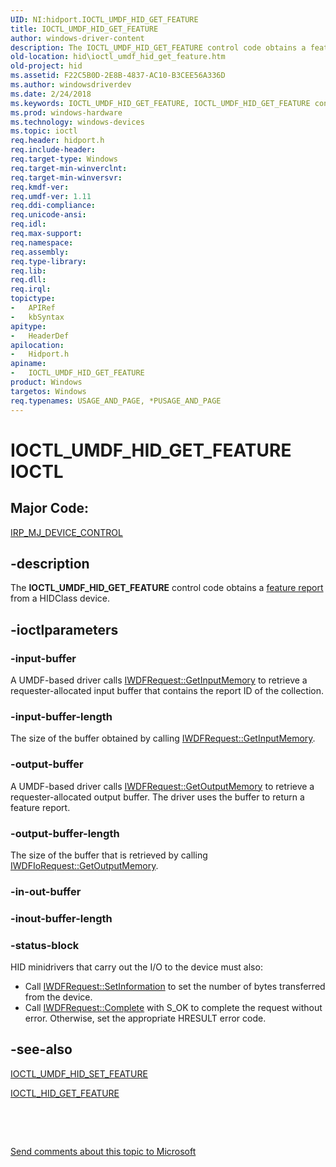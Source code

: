 ```yaml
---
UID: NI:hidport.IOCTL_UMDF_HID_GET_FEATURE
title: IOCTL_UMDF_HID_GET_FEATURE
author: windows-driver-content
description: The IOCTL_UMDF_HID_GET_FEATURE control code obtains a feature report from a HIDClass device.
old-location: hid\ioctl_umdf_hid_get_feature.htm
old-project: hid
ms.assetid: F22C5B0D-2E8B-4837-AC10-B3CEE56A336D
ms.author: windowsdriverdev
ms.date: 2/24/2018
ms.keywords: IOCTL_UMDF_HID_GET_FEATURE, IOCTL_UMDF_HID_GET_FEATURE control code, hid.ioctl_umdf_hid_get_feature, hidport/IOCTL_UMDF_HID_GET_FEATURE, umdf.ioctl_umdf_hid_get_feature
ms.prod: windows-hardware
ms.technology: windows-devices
ms.topic: ioctl
req.header: hidport.h
req.include-header: 
req.target-type: Windows
req.target-min-winverclnt: 
req.target-min-winversvr: 
req.kmdf-ver: 
req.umdf-ver: 1.11
req.ddi-compliance: 
req.unicode-ansi: 
req.idl: 
req.max-support: 
req.namespace: 
req.assembly: 
req.type-library: 
req.lib: 
req.dll: 
req.irql: 
topictype:
-	APIRef
-	kbSyntax
apitype:
-	HeaderDef
apilocation:
-	Hidport.h
apiname:
-	IOCTL_UMDF_HID_GET_FEATURE
product: Windows
targetos: Windows
req.typenames: USAGE_AND_PAGE, *PUSAGE_AND_PAGE
---
```


# IOCTL_UMDF_HID_GET_FEATURE IOCTL


##  Major Code: 


[IRP_MJ_DEVICE_CONTROL](https://docs.microsoft.com/en-us/windows-hardware/drivers/kernel/irp-mj-device-control)

## -description


The <b>IOCTL_UMDF_HID_GET_FEATURE</b> 
   control code obtains a <a href="https://msdn.microsoft.com/477FF911-5A17-4EA5-9403-1D7B4E8B3BA5">feature report</a> from a HIDClass device.


## -ioctlparameters




### -input-buffer

A UMDF-based driver calls <a href="https://msdn.microsoft.com/be3f965b-69fe-4d5e-b1b6-3a370603cd7b">IWDFRequest::GetInputMemory</a> to retrieve a requester-allocated input buffer that contains the report ID of the collection.


### -input-buffer-length

The size of the buffer obtained by calling <a href="https://msdn.microsoft.com/be3f965b-69fe-4d5e-b1b6-3a370603cd7b">IWDFRequest::GetInputMemory</a>.


### -output-buffer

A UMDF-based driver calls <a href="https://msdn.microsoft.com/12862fb2-4cdb-4446-aa20-ec911c9cd65f">IWDFRequest::GetOutputMemory</a> to retrieve a requester-allocated output buffer. The driver uses the buffer to return a feature report.


### -output-buffer-length

The size of the buffer that is retrieved by calling <a href="https://msdn.microsoft.com/library/windows/hardware/ff559112">IWDFIoRequest::GetOutputMemory</a>.


### -in-out-buffer



<text></text>




### -inout-buffer-length



<text></text>




### -status-block

HID minidrivers that carry out the I/O to the device must also:

<ul>
<li>Call <a href="https://msdn.microsoft.com/dc2c907c-1e3b-418c-85f8-9902dc83f7ab">IWDFRequest::SetInformation</a> to set the number of bytes transferred from the device.</li>
<li>Call <a href="https://msdn.microsoft.com/2fa389f8-8277-4795-a89e-ac5d92004310">IWDFRequest::Complete</a> with S_OK to complete the request without error. Otherwise, set the appropriate HRESULT error code.</li>
</ul>

## -see-also

<a href="https://msdn.microsoft.com/library/windows/hardware/hh439667">IOCTL_UMDF_HID_SET_FEATURE</a>



<a href="..\hidclass\ni-hidclass-ioctl_hid_get_feature.md">IOCTL_HID_GET_FEATURE</a>



 

 

<a href="mailto:wsddocfb@microsoft.com?subject=Documentation%20feedback [hid\wdf]:%20IOCTL_UMDF_HID_GET_FEATURE control code%20 RELEASE:%20(2/24/2018)&amp;body=%0A%0APRIVACY STATEMENT%0A%0AWe use your feedback to improve the documentation. We don't use your email address for any other purpose, and we'll remove your email address from our system after the issue that you're reporting is fixed. While we're working to fix this issue, we might send you an email message to ask for more info. Later, we might also send you an email message to let you know that we've addressed your feedback.%0A%0AFor more info about Microsoft's privacy policy, see http://privacy.microsoft.com/en-us/default.aspx." title="Send comments about this topic to Microsoft">Send comments about this topic to Microsoft</a>

